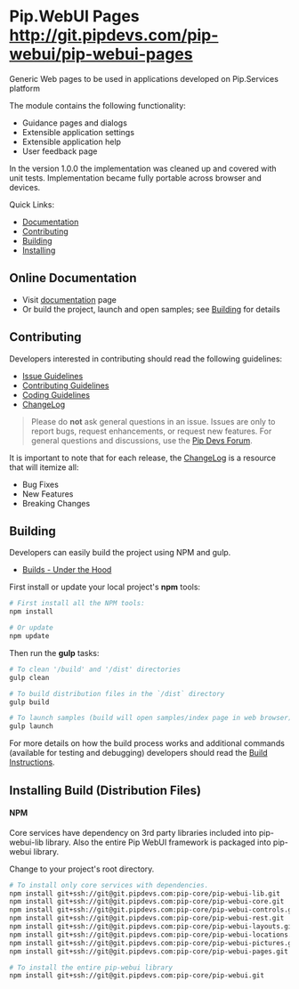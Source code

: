 # Pip.WebUI Pages http://git.pipdevs.com/pip-webui/pip-webui-pages

Generic Web pages to be used in applications developed on Pip.Services platform

The module contains the following functionality:

* Guidance pages and dialogs
* Extensible application settings
* Extensible application help 
* User feedback page

In the version 1.0.0 the implementation was cleaned up and covered with unit tests.
Implementation became fully portable across browser and devices. 

Quick Links:

* [Documentation](#documentation)
* [Contributing](#contributing)
* [Building](#building)
* [Installing](#installing)

## <a name="documentation"></a> Online Documentation

- Visit [documentation](doc/index.md) page
- Or build the project, launch and open samples; see [Building](#building) for details
   
## <a name="contributing"></a> Contributing

Developers interested in contributing should read the following guidelines:

- [Issue Guidelines](docs/guides/CONTRIBUTING.md#submit)
- [Contributing Guidelines](docs/guides/CONTRIBUTING.md)
- [Coding Guidelines](docs/guides/CODING.md)
- [ChangeLog](CHANGELOG.md)

> Please do **not** ask general questions in an issue. Issues are only to report bugs, request
  enhancements, or request new features. For general questions and discussions, use the
  [Pip Devs Forum](https://groups.google.com/forum/#!forum/pipdevs).

It is important to note that for each release, the [ChangeLog](CHANGELOG.md) is a resource that will
itemize all:

- Bug Fixes
- New Features
- Breaking Changes
   
## <a name="building"></a> Building

Developers can easily build the project using NPM and gulp.

* [Builds - Under the Hood](docs/guides/BUILD.md)

First install or update your local project's **npm** tools:

```bash
# First install all the NPM tools:
npm install

# Or update
npm update
```

Then run the **gulp** tasks:

```bash
# To clean '/build' and '/dist' directories
gulp clean

# To build distribution files in the `/dist` directory
gulp build

# To launch samples (build will open samples/index page in web browser)
gulp launch
```

For more details on how the build process works and additional commands (available for testing and
debugging) developers should read the [Build Instructions](docs/guides/BUILD.md).

## <a name="installing"></a> Installing Build (Distribution Files)

#### NPM

Core services have dependency on 3rd party libraries included into pip-webui-lib library.
Also the entire Pip WebUI framework is packaged into pip-webui library.

Change to your project's root directory.

```bash
# To install only core services with dependencies.
npm install git+ssh://git@git.pipdevs.com:pip-core/pip-webui-lib.git
npm install git+ssh://git@git.pipdevs.com:pip-core/pip-webui-core.git
npm install git+ssh://git@git.pipdevs.com:pip-core/pip-webui-controls.git
npm install git+ssh://git@git.pipdevs.com:pip-core/pip-webui-rest.git
npm install git+ssh://git@git.pipdevs.com:pip-core/pip-webui-layouts.git
npm install git+ssh://git@git.pipdevs.com:pip-core/pip-webui-locations.git
npm install git+ssh://git@git.pipdevs.com:pip-core/pip-webui-pictures.git
npm install git+ssh://git@git.pipdevs.com:pip-core/pip-webui-pages.git

# To install the entire pip-webui library
npm install git+ssh://git@git.pipdevs.com:pip-core/pip-webui.git
```
